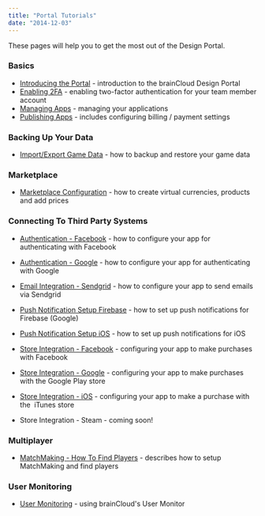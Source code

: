 ```yaml
---
title: "Portal Tutorials"
date: "2014-12-03"
---
```


These pages will help you to get the most out of the Design Portal.

### Basics

- [Introducing the Portal](https://staging.getbraincloud.com/apidocs/portal-usage/introduction-to-the-portal) - introduction to the brainCloud Design Portal
- [Enabling 2FA](https://staging.getbraincloud.com/apidocs/portal-usage/two-factor-authentication-for-team-members/) - enabling two-factor authentication for your team member account
- [Managing Apps](https://staging.getbraincloud.com/apidocs/portal-usage/managing-apps/) - managing your applications
- [Publishing Apps](https://staging.getbraincloud.com/apidocs/portal-usage/publishing-apps/) - includes configuring billing / payment settings

### Backing Up Your Data

- [Import/Export Game Data](https://staging.getbraincloud.com/apidocs/portal-usage/importexport-game-data/) - how to backup and restore your game data

### Marketplace

- [Marketplace Configuration](https://staging.getbraincloud.com/apidocs/portal-usage/marketplace-configuration/) - how to create virtual currencies, products and add prices

### Connecting To Third Party Systems

- [Authentication - Facebook](https://staging.getbraincloud.com/apidocs/portal-usage/authentication-facebook/) \- how to configure your app for authenticating with Facebook  
    
- [Authentication - Google](https://staging.getbraincloud.com/apidocs/portal-usage/authentication-google-openid/) - how to configure your app for authenticating with Google
- [Email Integration - Sendgrid](https://staging.getbraincloud.com/apidocs/portal-usage/email-integration-sendgrid/) - how to configure your app to send emails via Sendgrid
- [Push Notification Setup Firebase](https://staging.getbraincloud.com/apidocs/portal-usage/push-notification-setup-firebase/) - how to set up push notifications for Firebase (Google)
- [Push Notification Setup iOS](https://staging.getbraincloud.com/apidocs/portal-usage/push-notification-setup-ios/) - how to set up push notifications for iOS
- [Store Integration - Facebook](https://staging.getbraincloud.com/apidocs/portal-usage/store-integration-facebook/) - configuring your app to make purchases with Facebook
- [Store Integration - Google](https://staging.getbraincloud.com/apidocs/portal-usage/store-integration-google/) - configuring your app to make purchases with the Google Play store
- [Store Integration - iOS](https://staging.getbraincloud.com/apidocs/portal-usage/store-integration-ios/) - configuring your app to make a purchase with the  iTunes store
- Store Integration - Steam - coming soon!

### Multiplayer

- [MatchMaking - How To Find Players](https://staging.getbraincloud.com/apidocs/portal-usage/matchmaking-how-to-find-players/) - describes how to setup MatchMaking and find players

### User Monitoring

- [User Monitoring](https://staging.getbraincloud.com/apidocs/portal-usage/user-monitoring/) - using brainCloud's User Monitor

<DocCardList />